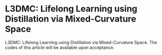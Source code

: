 # L3DMC: Lifelong Learning using Distillation via Mixed-Curvature Space
L3DMC: Lifelong Learning using Distillation via Mixed-Curvature Space. The codes of this article will be available upon acceptance. 
